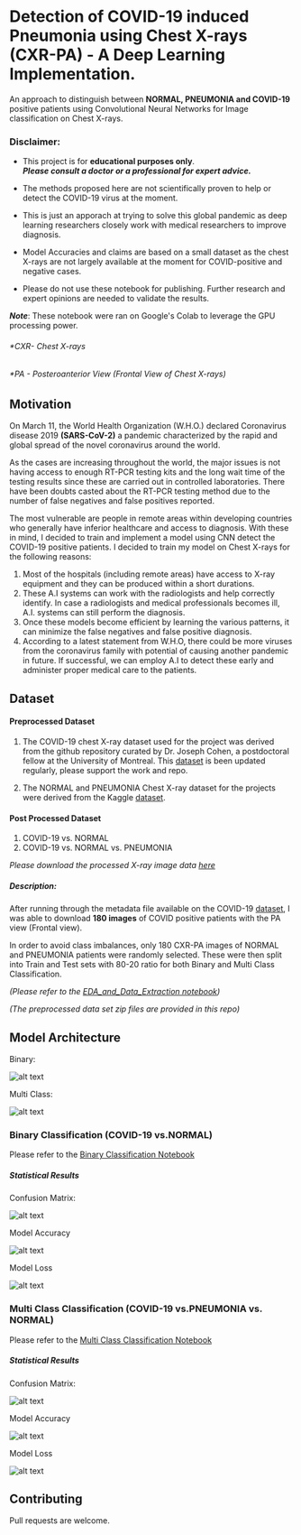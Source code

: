 # **Detection of COVID-19 induced Pneumonia using Chest X-rays (CXR-PA)**  - A Deep Learning Implementation. 

An approach to distinguish between **NORMAL, PNEUMONIA and COVID-19** positive patients using Convolutional Neural Networks for Image classification on Chest X-rays.


### **Disclaimer**: 

* This project is for **educational purposes only**.\
***Please consult a doctor or a professional for expert advice.***

* The methods proposed here are not scientifically proven to help or detect the COVID-19 virus at the moment.

* This is just an apporach at trying to solve this global pandemic as deep learning researchers closely work with medical researchers to improve diagnosis.

* Model Accuracies and claims are based on a small dataset as the chest X-rays are not largely available at the moment for COVID-positive and negative cases. 

* Please do not use these notebook for publishing. Further research and expert opinions are needed to validate the results. 

***Note***:  These notebook were ran on Google's Colab to leverage the GPU processing power.

###### *CXR- Chest X-rays
###### *PA - Posteroanterior View (Frontal View of Chest X-rays)


## Motivation

On March 11, the World Health Organization (W.H.O.) declared Coronavirus disease 2019 **(SARS-CoV-2)** a pandemic characterized by the rapid and global spread of the novel coronavirus around the world. 

As the cases are increasing throughout the world, the major issues is not having access to enough RT-PCR testing kits and the long wait time of the testing results since these are carried out in controlled laboratories. There have been doubts casted about the RT-PCR testing method due to the number of false negatives and false positives reported.

The most vulnerable are people in remote areas within developing countries who generally have inferior healthcare and access to diagnosis. With these in mind, I decided to train and implement a model using CNN detect the COVID-19 positive patients. I decided to train my model on Chest X-rays for the following reasons:

1. Most of the hospitals (including remote areas)  have access to X-ray equipment and they can be produced within a short durations. 
2. These A.I systems can work with the radiologists and help correctly identify. In case a radiologists and medical professionals becomes ill, A.I. systems can still perform the diagnosis. 
3. Once these models become efficient by learning the various patterns, it can minimize the false negatives and false positive diagnosis. 
4. According to a latest statement from W.H.O, there could be more viruses from the coronavirus family with potential of causing another pandemic in future. If successful, we can employ A.I to detect these early and administer proper medical care to the patients. 


## Dataset

#### Preprocessed Dataset

1. The COVID-19 chest X-ray dataset used for the project was derived from the github repository curated by Dr. Joseph Cohen, a postdoctoral fellow at the University of Montreal. This [dataset](https://github.com/ieee8023/covid-chestxray-dataset) is been updated regularly, please support the work and repo.

2. The NORMAL and PNEUMONIA Chest X-ray dataset for the projects were derived from the Kaggle [dataset](https://www.kaggle.com/paultimothymooney/chest-xray-pneumonia).


#### Post Processed Dataset

1. COVID-19 vs. NORMAL   
2. COVID-19 vs. NORMAL vs. PNEUMONIA

*Please download the processed X-ray image data [here](https://drive.google.com/drive/folders/1vpX00EI_URZ06-D8Fpqiq6BbPphMy9Jw?usp=sharing)*

##### Description: 
After running through the metadata file available on the COVID-19 [dataset](https://github.com/ieee8023/covid-chestxray-dataset), I was able to download **180 images** of COVID positive patients with the PA view (Frontal view).

In order to avoid class imbalances, only 180 CXR-PA images of NORMAL and PNEUMONIA patients were randomly selected. These were then split into Train and Test sets with 80-20 ratio for both Binary and Multi Class Classification.

*(Please refer to the [EDA_and_Data_Extraction notebook](https://github.com/SaikrishnaDandamudi/BrainStation-Capstone-Project/blob/master/Notebooks/EDA_and_Data_Extraction.ipynb))*

*(The preprocessed data set zip files are provided in this repo)*

## Model Architecture

Binary:

![alt text](https://github.com/SaikrishnaDandamudi/BrainStation-Capstone-Project/blob/master/Images/Model%20Architecture.png?raw=True)

Multi Class:

![alt text](https://github.com/SaikrishnaDandamudi/BrainStation-Capstone-Project/blob/master/Images/Model%20Architecture_Multi.png?raw=True)



### Binary Classification (COVID-19 vs.NORMAL)

Please refer to the [Binary Classification Notebook](https://github.com/SaikrishnaDandamudi/BrainStation-Capstone-Project/blob/master/Binary_Classification_Modeling.ipynb)

##### Statistical Results

Confusion Matrix: 

![alt text](https://github.com/SaikrishnaDandamudi/BrainStation-Capstone-Project/blob/master/Images/Confusion%20Matrix%20Binary%20Class%20Classification.png?raw=True) 

Model Accuracy

![alt text](https://github.com/SaikrishnaDandamudi/BrainStation-Capstone-Project/blob/master/Images/Binary_class_Acc-30Epochs.png?raw=True)

Model Loss

![alt text](https://github.com/SaikrishnaDandamudi/BrainStation-Capstone-Project/blob/master/Images/Binary_class_loss-30Epochs.png?raw=True)



### Multi Class Classification (COVID-19 vs.PNEUMONIA vs.  NORMAL)

Please refer to the [Multi Class Classification Notebook](https://github.com/SaikrishnaDandamudi/BrainStation-Capstone-Project/blob/master/Multi_Class_Classification.ipynb)

##### Statistical Results

Confusion Matrix: 

![alt text](https://github.com/SaikrishnaDandamudi/BrainStation-Capstone-Project/blob/master/Images/Confusion%20Matrix%20Multi%20Class%20Classification.png?raw=True) 


Model Accuracy

![alt text](https://github.com/SaikrishnaDandamudi/BrainStation-Capstone-Project/blob/master/Images/Multi_class_Acc-50Epochs.png?raw=True)

Model Loss

![alt text](https://github.com/SaikrishnaDandamudi/BrainStation-Capstone-Project/blob/master/Images/Multi_class_loss-50Epochs.png?raw=True)

## Contributing
Pull requests are welcome.